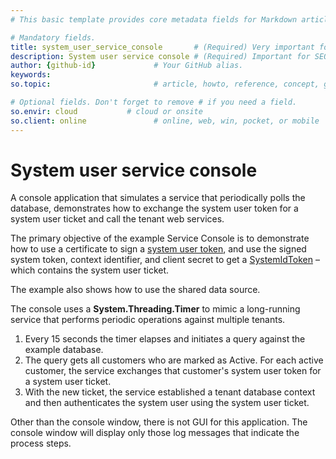 ```yaml
---
# This basic template provides core metadata fields for Markdown articles on docs.superoffice.com.

# Mandatory fields.
title: system_user_service_console       # (Required) Very important for SEO. Intent in a unique string of 43-59 chars including spaces.
description: System user service console # (Required) Important for SEO. Recommended character length is 115-145 characters including spaces.
author: {github-id}             # Your GitHub alias.
keywords:
so.topic:                       # article, howto, reference, concept, guide

# Optional fields. Don't forget to remove # if you need a field.
so.envir: cloud           # cloud or onsite
so.client: online               # online, web, win, pocket, or mobile
---
```


# System user service console

A console application that simulates a service that periodically polls the database, demonstrates how to exchange the system user token for a system user ticket and call the tenant web services.

The primary objective of the example Service Console is to demonstrate how to use a certificate to sign a [system user token][1], and use the signed system token, context identifier, and client secret to get a [SystemIdToken][2] – which contains the system user ticket.

The example also shows how to use the shared data source.

The console uses a **System.Threading.Timer** to mimic a long-running service that performs periodic operations against multiple tenants.

1. Every 15 seconds the timer elapses and initiates a query against the example database.
2. The query gets all customers who are marked as Active. For each active customer, the service exchanges that customer's system user token for a system user ticket.
3. With the new ticket, the service established a tenant database context and then authenticates the system user using the system user ticket.

Other than the console window, there is not GUI for this application. The console window will display only those log messages that indicate the process steps.

<!-- Referenced links -->
[1]: https://github.com/SuperOfficeDocs/superoffice-docs/blob/main/docs/authentication/system-user/system-user-token.md
[2]: https://github.com/SuperOfficeDocs/superoffice-docs/blob/main/docs/authentication/superid-token.md

